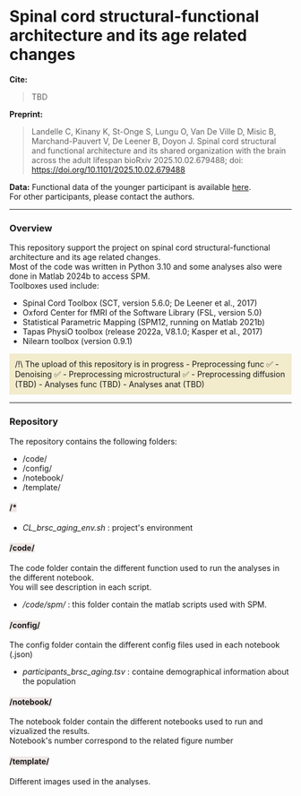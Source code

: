 # Spinal cord structural-functional architecture and its age related changes

**Cite:**
> TBD

**Preprint:**
>  Landelle C, Kinany K, St-Onge S, Lungu O, Van De Ville D, Misic B, Marchand-Pauvert V, De Leener B, Doyon J. 
Spinal cord structural and functional architecture and its shared organization with the brain across the adult lifespan 
bioRxiv 2025.10.02.679488;  doi: https://doi.org/10.1101/2025.10.02.679488

**Data:**
Functional data of the younger participant is available [here](https://openneuro.org/datasets/ds005075/).  
For other participants, please contact the authors.  

---
### Overview
This repository support the project on spinal cord structural-functional architecture and its age related changes.   
Most of the code was written in Python 3.10 and some analyses also were done in Matlab 2024b to access SPM.  
Toolboxes used include:
- Spinal Cord Toolbox (SCT, version 5.6.0; De Leener et al., 2017)  
- Oxford Center for fMRI of the Software Library (FSL, version 5.0)   
- Statistical Parametric Mapping (SPM12, running on Matlab 2021b)  
- Tapas PhysiO toolbox (release 2022a, V8.1.0; Kasper et al., 2017)  
- Nilearn toolbox (version 0.9.1)

<div style="background-color: #f2ebccff; padding: 10px;">
/!\ The upload of this repository is in progress    
- Preprocessing func ✅   
- Denoising ✅    
- Preprocessing microstructural ✅
- Preprocessing diffusion (TBD)
- Analyses func (TBD)
- Analyses anat (TBD)
</div>

---  
### Repository  
The repository contains the following folders:  
- /code/
- /config/
- /notebook/
- /template/
  
    
#### <span style="background-color:#F0E8E6">/* </span>
- *CL_brsc_aging_env.sh* : project's environment


#### <span style="background-color:#F0E8E6">/code/ </span>
The code folder contain the different function used to run the analyses in the different notebook.  
You will see description in each script.  
- */code/spm/* : this folder contain the matlab scripts used with SPM. 

#### <span style="background-color:#F0E8E6">/config/ </span>
The config folder contain the different config files used in each notebook (.json)
- *participants_brsc_aging.tsv* : containe demographical information about the population


#### <span style="background-color:#F0E8E6">/notebook/ </span>
The notebook folder contain the different notebooks used to run and vizualized the results.  
Notebook's number correspond to the related figure number

#### <span style="background-color:#F0E8E6">/template/ </span>
Different images used in the analyses.

